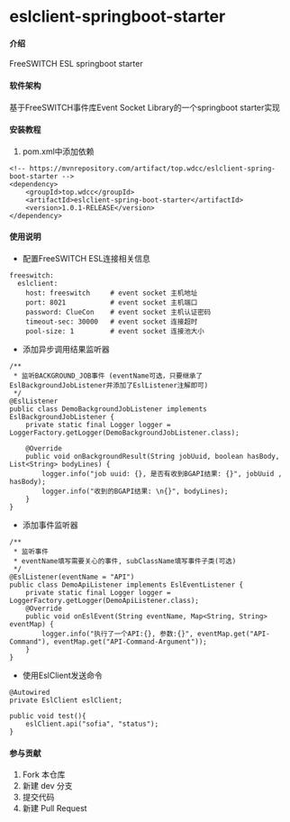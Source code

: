 # eslclient-springboot-starter

#### 介绍
FreeSWITCH ESL springboot starter

#### 软件架构
基于FreeSWITCH事件库Event Socket Library的一个springboot starter实现


#### 安装教程

1.  pom.xml中添加依赖
```
<!-- https://mvnrepository.com/artifact/top.wdcc/eslclient-spring-boot-starter -->
<dependency>
    <groupId>top.wdcc</groupId>
    <artifactId>eslclient-spring-boot-starter</artifactId>
    <version>1.0.1-RELEASE</version>
</dependency>

```

#### 使用说明

- 配置FreeSWITCH ESL连接相关信息
```
freeswitch:
  eslclient:
    host: freeswitch     # event socket 主机地址
    port: 8021           # event socket 主机端口
    password: ClueCon    # event socket 主机认证密码
    timeout-sec: 30000   # event socket 连接超时
    pool-size: 1         # event socket 连接池大小
```

- 添加异步调用结果监听器
```
/**
 * 监听BACKGROUND_JOB事件 (eventName可选，只要继承了EslBackgroundJobListener并添加了EslListener注解即可)
 */
@EslListener
public class DemoBackgroundJobListener implements EslBackgroundJobListener {
    private static final Logger logger = LoggerFactory.getLogger(DemoBackgroundJobListener.class);

    @Override
    public void onBackgroundResult(String jobUuid, boolean hasBody, List<String> bodyLines) {
        logger.info("job uuid: {}, 是否有收到BGAPI结果: {}", jobUuid , hasBody);
        logger.info("收到的BGAPI结果: \n{}", bodyLines);
    }
}
```

- 添加事件监听器
```
/**
 * 监听事件
 * eventName填写需要关心的事件, subClassName填写事件子类(可选)
 */
@EslListener(eventName = "API")
public class DemoApiListener implements EslEventListener {
    private static final Logger logger = LoggerFactory.getLogger(DemoApiListener.class);
    @Override
    public void onEslEvent(String eventName, Map<String, String> eventMap) {
        logger.info("执行了一个API:{}, 参数:{}", eventMap.get("API-Command"), eventMap.get("API-Command-Argument"));
    }
}
```

- 使用EslClient发送命令
```
@Autowired
private EslClient eslClient;

public void test(){
    eslClient.api("sofia", "status");
}
```

#### 参与贡献

1.  Fork 本仓库
2.  新建 dev 分支
3.  提交代码
4.  新建 Pull Request
